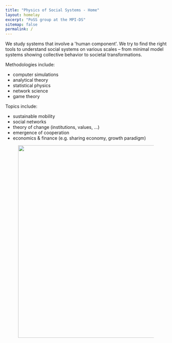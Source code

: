```yaml
---
title: "Physics of Social Systems - Home"
layout: homelay
excerpt: "PoSS group at the MPI-DS"
sitemap: false
permalink: /
---
```


We study systems that involve a 'human component'. We try to find the right tools to understand social systems on various scales – from minimal model systems showing collective behavior to societal transformations.

Methodologies include:

- computer simulations
- analytical theory
- statistical physics
- network science
- game theory

Topics include:

- sustainable mobility
- social networks
- theory of change (institutions, values, ...)
- emergence of cooperation
- economics & finance (e.g. sharing economy, growth paradigm)



<figure class="fourth">
  <img src="{{ site.url }}{{ site.baseurl }}/images/logopic/logo_mpids.svg" style="width: 600px">
</figure>
